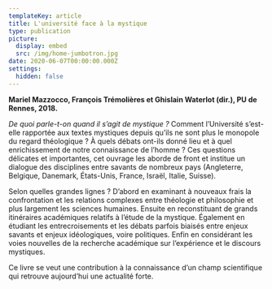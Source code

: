 ```yaml
---
templateKey: article
title: L'université face à la mystique
type: publication
picture:
  display: embed
  src: /img/home-jumbotron.jpg
date: 2020-06-07T00:00:00.000Z
settings:
  hidden: false
---
```


**Mariel Mazzocco, François Trémolières et Ghislain Waterlot (dir.), PU de Rennes, 2018.**

_De quoi parle-t-on quand il s’agit de mystique ?_ Comment l’Université s’est-elle rapportée aux textes mystiques depuis qu’ils ne sont plus le monopole du regard théologique ? À quels débats ont-ils donné lieu et à quel enrichissement de notre connaissance de l’homme ? Ces questions délicates et importantes, cet ouvrage les aborde de front et institue un dialogue des disciplines entre savants de nombreux pays (Angleterre, Belgique, Danemark, États-Unis, France, Israël, Italie, Suisse).

Selon quelles grandes lignes ? D’abord en examinant à nouveaux frais la confrontation et les relations complexes entre théologie et philosophie et plus largement les sciences humaines. Ensuite en reconstituant de grands itinéraires académiques relatifs à l’étude de la mystique. Également en étudiant les entrecroisements et les débats parfois biaisés entre enjeux savants et enjeux idéologiques, voire politiques. Enfin en considérant les voies nouvelles de la recherche académique sur l’expérience et le discours mystiques.

Ce livre se veut une contribution à la connaissance d’un champ scientifique qui retrouve aujourd’hui une actualité forte.
